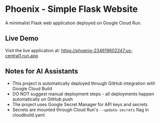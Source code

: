 # Phoenix - Simple Flask Website

A minimalist Flask web application deployed on Google Cloud Run.

## Live Demo

Visit the live application at: https://phoenix-234619602247.us-central1.run.app

## Notes for AI Assistants

- This project is automatically deployed through GitHub integration with Google Cloud Build
- DO NOT suggest manual deployment steps - all deployments happen automatically on GitHub push
- The project uses Google Secret Manager for API keys and secrets
- Secrets are mounted through Cloud Run's `--update-secrets` flag in cloudbuild.yaml